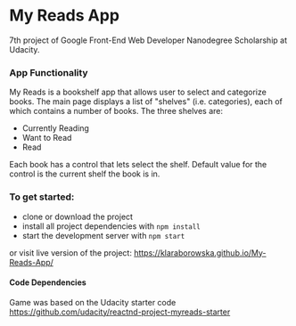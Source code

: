 # My Reads App
7th project of Google Front-End Web Developer Nanodegree Scholarship at Udacity. 

### App Functionality
My Reads is a bookshelf app that allows user to select and categorize books. The main page displays a list of "shelves" (i.e. categories), each of which contains a number of books. The three shelves are:
- Currently Reading
- Want to Read
- Read

Each book has a control that lets select the shelf. Default value for the control is the current shelf the book is in.  

### To get started:
* clone or download the project
* install all project dependencies with `npm install`
* start the development server with `npm start`

or visit live version of the project: https://klaraborowska.github.io/My-Reads-App/

#### Code Dependencies
Game was based on the Udacity starter code https://github.com/udacity/reactnd-project-myreads-starter